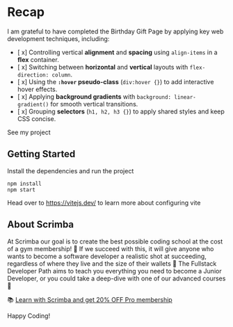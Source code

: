 # Recap

I am grateful to have completed the Birthday Gift Page by applying key web development techniques, including:

- [ x] Controlling vertical **alignment** and **spacing** using `align-items` in a **flex** container.  
- [ x] Switching between **horizontal** and **vertical** layouts with `flex-direction: column`.  
- [ x] Using the **`:hover` pseudo-class** (`div:hover {}`) to add interactive hover effects.  
- [ x] Applying **background gradients** with `background: linear-gradient()` for smooth vertical transitions.  
- [ x] Grouping **selectors** (`h1, h2, h3 {}`) to apply shared styles and keep CSS concise.

See my project

## Getting Started
Install the dependencies and run the project
```
npm install
npm start
```

Head over to https://vitejs.dev/ to learn more about configuring vite
## About Scrimba

At Scrimba our goal is to create the best possible coding school at the cost of a gym membership! 💜
If we succeed with this, it will give anyone who wants to become a software developer a realistic shot at succeeding, regardless of where they live and the size of their wallets 🎉
The Fullstack Developer Path aims to teach you everything you need to become a Junior Developer, or you could take a deep-dive with one of our advanced courses 🚀

📚 [Learn with Scrimba and get 20% OFF Pro membership](https://scrimba.com/?via=u017m04)

Happy Coding!
